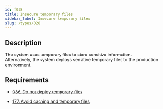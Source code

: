 ```yaml
---
id: f028
title: Insecure temporary files
sidebar_label: Insecure temporary files
slug: /types/028
---
```


## Description

The system uses temporary files to store sensitive information.
Alternatively, the system deploys sensitive temporary files to the production
environment.

## Requirements

- [036. Do not deploy temporary files](/criteria/files/036)

- [177. Avoid caching and temporary files](/criteria/emails/117)
